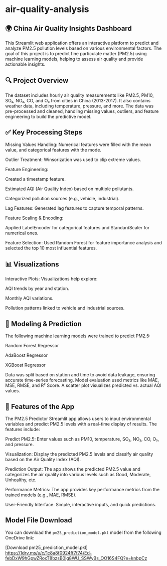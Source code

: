 # air-quality-analysis


 ## 🌍 China Air Quality Insights Dashboard
This Streamlit web application offers an interactive platform to predict and analyze PM2.5 pollution levels based on various environmental factors. The goal of this project is to predict fine particulate matter (PM2.5) using machine learning models, helping to assess air quality and provide actionable insights.

## 🔍 Project Overview
 The dataset includes hourly air quality measurements like PM2.5, PM10, SO₂, NO₂, CO, and O₃ from cities in China (2013-2017). It also contains weather data, including temperature, pressure, and more. The data was pre-processed and cleaned, handling missing values, outliers, and feature engineering to build the predictive model.

 ## ✅ Key Processing Steps
 Missing Values Handling: Numerical features were filled with the mean value, and categorical features with the mode.

Outlier Treatment: Winsorization was used to clip extreme values.

Feature Engineering:

Created a timestamp feature.

Estimated AQI (Air Quality Index) based on multiple pollutants.

Categorized pollution sources (e.g., vehicle, industrial).

Lag Features: Generated lag features to capture temporal patterns.

Feature Scaling & Encoding:

Applied LabelEncoder for categorical features and StandardScaler for numerical ones.

Feature Selection: Used Random Forest for feature importance analysis and selected the top 10 most influential features.

## 📊 Visualizations
Interactive Plots: Visualizations help explore:

AQI trends by year and station.

Monthly AQI variations.

Pollution patterns linked to vehicle and industrial sources.

## 🤖 Modeling & Prediction
The following machine learning models were trained to predict PM2.5:

Random Forest Regressor

AdaBoost Regressor

XGBoost Regressor

Data was split based on station and time to avoid data leakage, ensuring accurate time-series forecasting. Model evaluation used metrics like MAE, MSE, RMSE, and R² Score. A scatter plot visualizes predicted vs. actual AQI values.

## 📌 Features of the App
The PM2.5 Predictor Streamlit app allows users to input environmental variables and predict PM2.5 levels with a real-time display of results. The features include:

Predict PM2.5: Enter values such as PM10, temperature, SO₂, NO₂, CO, O₃, and pressure.

Visualization: Display the predicted PM2.5 levels and classify air quality based on the Air Quality Index (AQI).

Prediction Output: The app shows the predicted PM2.5 value and categorizes the air quality into various levels such as Good, Moderate, Unhealthy, etc.

Performance Metrics: The app provides key performance metrics from the trained models (e.g., MAE, RMSE).

User-Friendly Interface: Simple, interactive inputs, and quick predictions.

## Model File Download

You can download the `pm25_prediction_model.pkl` model from the following OneDrive link:

[Download pm25_prediction_model.pkl]  https://1drv.ms/u/c/1c8a8f0924ff7f74/Ed-febDxW9hGpwZRoxT8bzsB0lg8WU_SSWyBs_OO16S4FQ?e=knbpCz
